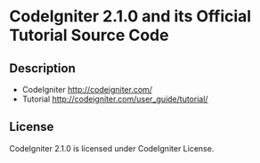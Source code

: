 # CodeIgniter 2.1.0 and its Official Tutorial Source Code

## Description

* CodeIgniter http://codeigniter.com/
* Tutorial http://codeigniter.com/user_guide/tutorial/

## License

CodeIgniter 2.1.0 is licensed under CodeIgniter License.
